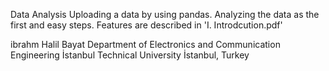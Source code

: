 Data Analysis Uploading a data by using pandas. 
Analyzing the data as the first and easy steps. 
Features are described in 'I. Introdcution.pdf'

ibrahm Halil Bayat 
Department of Electronics and Communication Engineering 
İstanbul Technical University 
İstanbul, Turkey
